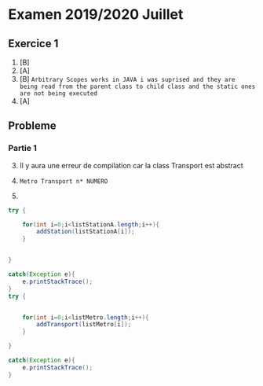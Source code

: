 # Examen 2019/2020 Juillet

## Exercice 1

1. [B]
2. [A]
3. [B] `Arbitrary Scopes works in JAVA i was suprised and they are being read from the parent class to child class and the static ones are not being executed`
4. [A]

## Probleme

### Partie 1

3.  Il y aura une erreur de compilation car la class Transport est abstract

4.  `Metro Transport n* NUMERO`

5.

```java
try {

    for(int i=0;i<listStationA.length;i++){
        addStation(listStationA[i]);
    }


}

catch(Exception e){
    e.printStackTrace();
}
try {


    for(int i=0;i<listMetro.length;i++){
        addTransport(listMetro[i]);
    }

}

catch(Exception e){
    e.printStackTrace();
}


```
